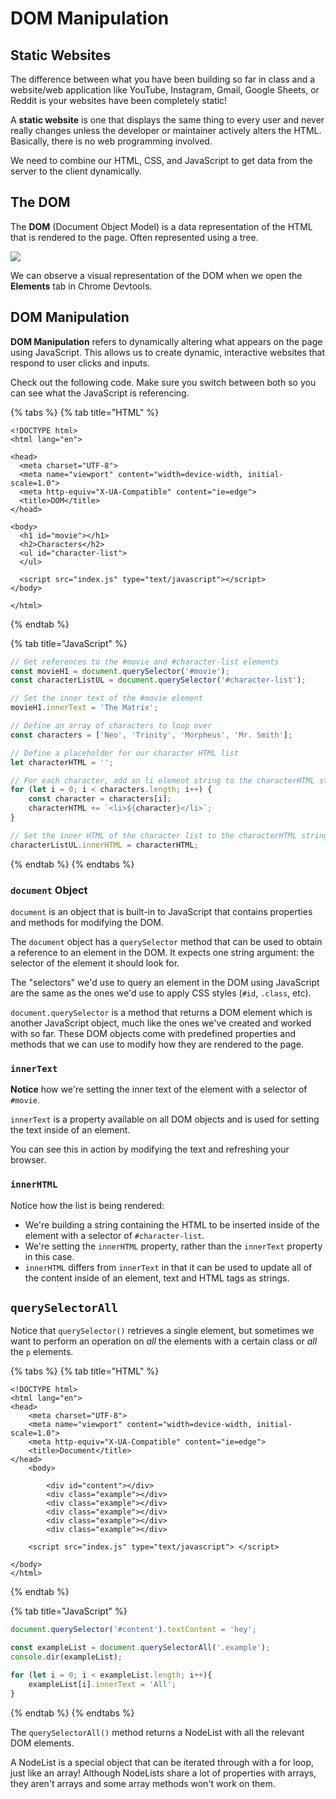 # DOM Manipulation

## Static Websites

The difference between what you have been building so far in class and a website/web application like YouTube, Instagram, Gmail, Google Sheets, or Reddit is your websites have been completely static!

A **static website** is one that displays the same thing to every user and never really changes unless the developer or maintainer actively alters the HTML. Basically, there is no web programming involved.

We need to combine our HTML, CSS, and JavaScript to get data from the server to the client dynamically.

## The DOM

The **DOM** \(Document Object Model\) is a data representation of the HTML that is rendered to the page. Often represented using a tree.

![](https://github.com/cslewislives/frontend-prework/tree/7c7bc1ab2155c31482f755a757c91f4efcc6e770/.gitbook/assets/image%20%2834%29.png)

We can observe a visual representation of the DOM when we open the **Elements** tab in Chrome Devtools.

## DOM Manipulation

**DOM Manipulation** refers to dynamically altering what appears on the page using JavaScript. This allows us to create dynamic, interactive websites that respond to user clicks and inputs.

Check out the following code. Make sure you switch between both so you can see what the JavaScript is referencing.

{% tabs %}
{% tab title="HTML" %}
```markup
<!DOCTYPE html>
<html lang="en">

<head>
  <meta charset="UTF-8">
  <meta name="viewport" content="width=device-width, initial-scale=1.0">
  <meta http-equiv="X-UA-Compatible" content="ie=edge">
  <title>DOM</title>
</head>

<body>
  <h1 id="movie"></h1>
  <h2>Characters</h2>
  <ul id="character-list">
  </ul>

  <script src="index.js" type="text/javascript"></script>
</body>

</html>
```
{% endtab %}

{% tab title="JavaScript" %}
```javascript
// Get references to the #movie and #character-list elements
const movieH1 = document.querySelector('#movie');
const characterListUL = document.querySelector('#character-list');

// Set the inner text of the #movie element
movieH1.innerText = 'The Matrix';

// Define an array of characters to loop over
const characters = ['Neo', 'Trinity', 'Morpheus', 'Mr. Smith'];

// Define a placeholder for our character HTML list
let characterHTML = '';

// For each character, add an li element string to the characterHTML string
for (let i = 0; i < characters.length; i++) {
    const character = characters[i];
    characterHTML += `<li>${character}</li>`;
}

// Set the inner HTML of the character list to the characterHTML string
characterListUL.innerHTML = characterHTML;
```
{% endtab %}
{% endtabs %}

### `document` Object

`document` is an object that is built-in to JavaScript that contains properties and methods for modifying the DOM.

The `document` object has a `querySelector` method that can be used to obtain a reference to an element in the DOM. It expects one string argument: the selector of the element it should look for.

The "selectors" we'd use to query an element in the DOM using JavaScript are the same as the ones we'd use to apply CSS styles \(`#id`, `.class`, etc\).

`document.querySelector` is a method that returns a DOM element which is another JavaScript object, much like the ones we've created and worked with so far. These DOM objects come with predefined properties and methods that we can use to modify how they are rendered to the page.

### `innerText`

**Notice** how we're setting the inner text of the element with a selector of `#movie`.

`innerText` is a property available on all DOM objects and is used for setting the text inside of an element.

You can see this in action by modifying the text and refreshing your browser.

### `innerHTML`

Notice how the list is being rendered:

* We're building a string containing the HTML to be inserted inside of the element with a selector of `#character-list`.
* We're setting the `innerHTML` property, rather than the `innerText` property in this case.
* `innerHTML` differs from `innerText` in that it can be used to update all of the content inside of an element, text and HTML tags as strings.

## `querySelectorAll`

Notice that `querySelector()` retrieves a single element, but sometimes we want to perform an operation on _all_ the elements with a certain class or _all_ the `p` elements.

{% tabs %}
{% tab title="HTML" %}
```markup
<!DOCTYPE html>
<html lang="en">
<head>
    <meta charset="UTF-8">
    <meta name="viewport" content="width=device-width, initial-scale=1.0">
    <meta http-equiv="X-UA-Compatible" content="ie=edge">
    <title>Document</title>
</head>
    <body>

        <div id="content"></div>
        <div class="example"></div>
        <div class="example"></div>
        <div class="example"></div>
        <div class="example"></div>
        <div class="example"></div>

    <script src="index.js" type="text/javascript"> </script>

</body>
</html>
```
{% endtab %}

{% tab title="JavaScript" %}
```javascript
document.querySelector('#content').textContent = 'hey';

const exampleList = document.querySelectorAll('.example');
console.dir(exampleList);

for (let i = 0; i < exampleList.length; i++){
    exampleList[i].innerText = 'All';
}
```
{% endtab %}
{% endtabs %}

The `querySelectorAll()` method returns a NodeList with all the relevant DOM elements.

A NodeList is a special object that can be iterated through with a for loop, just like an array! Although NodeLists share a lot of properties with arrays, they aren't arrays and some array methods won't work on them.

